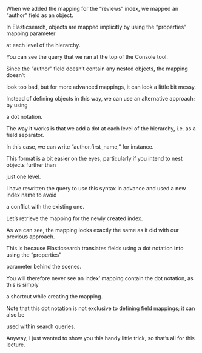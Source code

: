 When we added the mapping for the “reviews” index, we mapped an “author” field as an object.

In Elasticsearch, objects are mapped implicitly by using the “properties” mapping parameter

at each level of the hierarchy.

You can see the query that we ran at the top of the Console tool.

Since the “author” field doesn’t contain any nested objects, the mapping doesn’t

look too bad, but for more advanced mappings, it can look a little bit messy.

Instead of defining objects in this way, we can use an alternative approach; by using

a dot notation.

The way it works is that we add a dot at each level of the hierarchy, i.e. as a field separator.

In this case, we can write “author.first_name,” for instance.

This format is a bit easier on the eyes, particularly if you intend to nest objects further than

just one level.

I have rewritten the query to use this syntax in advance and used a new index name to avoid

a conflict with the existing one.

Let’s retrieve the mapping for the newly created index.

As we can see, the mapping looks exactly the same as it did with our previous approach.

This is because Elasticsearch translates fields using a dot notation into using the “properties”

parameter behind the scenes.

You will therefore never see an index’ mapping contain the dot notation, as this is simply

a shortcut while creating the mapping.

Note that this dot notation is not exclusive to defining field mappings; it can also be

used within search queries.

Anyway, I just wanted to show you this handy little trick, so that’s all for this lecture.

